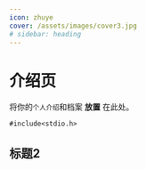 ```yaml
---
icon: zhuye
cover: /assets/images/cover3.jpg
# sidebar: heading
---
```


# 介绍页

将你的`个人介绍`和档案 **放置** 在此处。


`#include<stdio.h>`

## 标题2

